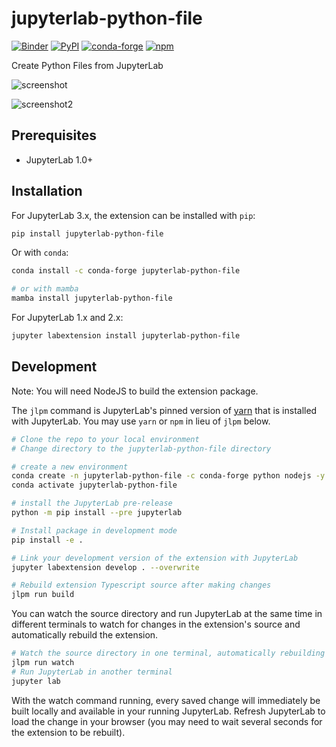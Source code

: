# jupyterlab-python-file

[![Binder](https://mybinder.org/badge_logo.svg)](https://mybinder.org/v2/gh/jtpio/jupyterlab-python-file/main?urlpath=lab)
[![PyPI](https://img.shields.io/pypi/v/jupyterlab-python-file.svg)](https://pypi.org/project/jupyterlab-python-file)
[![conda-forge](https://img.shields.io/conda/vn/conda-forge/jupyterlab-python-file.svg)](https://anaconda.org/conda-forge/jupyterlab-python-file)
[![npm](https://img.shields.io/npm/v/jupyterlab-python-file.svg)](https://www.npmjs.com/package/jupyterlab-python-file)

Create Python Files from JupyterLab

![screenshot](./doc/screenshot.png)

![screenshot2](./doc/screenshot2.png)

## Prerequisites

- JupyterLab 1.0+

## Installation

For JupyterLab 3.x, the extension can be installed with `pip`:

```bash
pip install jupyterlab-python-file
```

Or with `conda`:

```bash
conda install -c conda-forge jupyterlab-python-file

# or with mamba
mamba install jupyterlab-python-file
```

For JupyterLab 1.x and 2.x:

```bash
jupyter labextension install jupyterlab-python-file
```

## Development

Note: You will need NodeJS to build the extension package.

The `jlpm` command is JupyterLab's pinned version of
[yarn](https://yarnpkg.com/) that is installed with JupyterLab. You may use
`yarn` or `npm` in lieu of `jlpm` below.

```bash
# Clone the repo to your local environment
# Change directory to the jupyterlab-python-file directory

# create a new environment
conda create -n jupyterlab-python-file -c conda-forge python nodejs -y
conda activate jupyterlab-python-file

# install the JupyterLab pre-release
python -m pip install --pre jupyterlab

# Install package in development mode
pip install -e .

# Link your development version of the extension with JupyterLab
jupyter labextension develop . --overwrite

# Rebuild extension Typescript source after making changes
jlpm run build
```

You can watch the source directory and run JupyterLab at the same time in different terminals to watch for changes in the extension's source and automatically rebuild the extension.

```bash
# Watch the source directory in one terminal, automatically rebuilding when needed
jlpm run watch
# Run JupyterLab in another terminal
jupyter lab
```

With the watch command running, every saved change will immediately be built locally and available in your running JupyterLab. Refresh JupyterLab to load the change in your browser (you may need to wait several seconds for the extension to be rebuilt).
